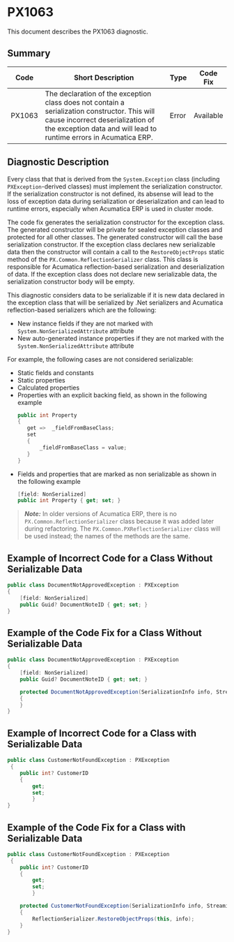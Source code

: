# PX1063
This document describes the PX1063 diagnostic.

## Summary

| Code   | Short Description                                                                         | Type                           | Code Fix    | 
| ------ | ----------------------------------------------------------------------------------------- | ------------------------------ | ----------- | 
| PX1063 | The declaration of the exception class does not contain a serialization constructor. This will cause incorrect deserialization of the exception data and will lead to runtime errors in Acumatica ERP. | Error | Available | 

## Diagnostic Description

Every class that that is derived from the `System.Exception` class (including `PXException`-derived classes) must implement the serialization constructor.
If the serialization constructor is not defined, its absense will lead to the loss of exception data during serialization or deserialization and can lead to runtime errors, especially when Acumatica ERP is used in cluster mode.

The code fix generates the serialization constructor for the exception class. The generated constructor will be private for sealed exception classes and protected for all other classes.  The generated constructor will call the base serialization constructor. 
If the exception class declares new serializable data then the constructor will contain a call to the `RestoreObjectProps` static method of the `PX.Common.ReflectionSerializer` class. This class is responsible for Acumatica reflection-based serialization and deserialization of data. If the exception class does not declare new serializable data, the serialization constructor body will be empty.

This diagnostic considers data to be serializable if it is new data declared in the exception class that will be serialized by .Net serializers and Acumatica reflection-based serializers which are the following:
 - New instance fields if they are not marked with `System.NonSerializedAttribute` attribute
 - New auto-generated instance properties if they are not marked with the `System.NonSerializedAttribute` attribute

For example, the following cases are not considered serializable:
 - Static fields and constants
 - Static properties
 - Calculated properties
 - Properties with an explicit backing field, as shown in the following example
	```C#
	public int Property 
	{
	   get =>  _fieldFromBaseClass;
	   set 
	   {
		   _fieldFromBaseClass = value;
	   }
	}
	```
 - Fields and properties that are marked as non serializable as shown in the following example
	```C#
	[field: NonSerialized]
	public int Property { get; set; } 
	```
	
> **_Note:_** In older versions of Acumatica ERP, there is no `PX.Common.ReflectionSerializer` class because it was added later during refactoring. The `PX.Common.PXReflectionSerializer` class will be used instead; the names of the methods are the same.

## Example of Incorrect Code for a Class Without Serializable Data

```C#
public class DocumentNotApprovedException : PXException
{	
	[field: NonSerialized]
	public Guid? DocumentNoteID { get; set; } 
}
```

## Example of the Code Fix for a Class Without Serializable Data

```C#
public class DocumentNotApprovedException : PXException
{
	[field: NonSerialized]
	public Guid? DocumentNoteID { get; set; } 

	protected DocumentNotApprovedException(SerializationInfo info, StreamingContext context) : base(info, context)
	{
	}
}
```

## Example of Incorrect Code for a Class with Serializable Data

```C#
public class CustomerNotFoundException : PXException
 {
	public int? CustomerID
	{
		get;
		set;
        }
}
```

## Example of the Code Fix for a Class with Serializable Data

```C#
public class CustomerNotFoundException : PXException
 {
	public int? CustomerID
	{
		get;
		set;
        }

 	protected CustomerNotFoundException(SerializationInfo info, StreamingContext context) : base(info, context)
	{
		ReflectionSerializer.RestoreObjectProps(this, info);
	}
}
```